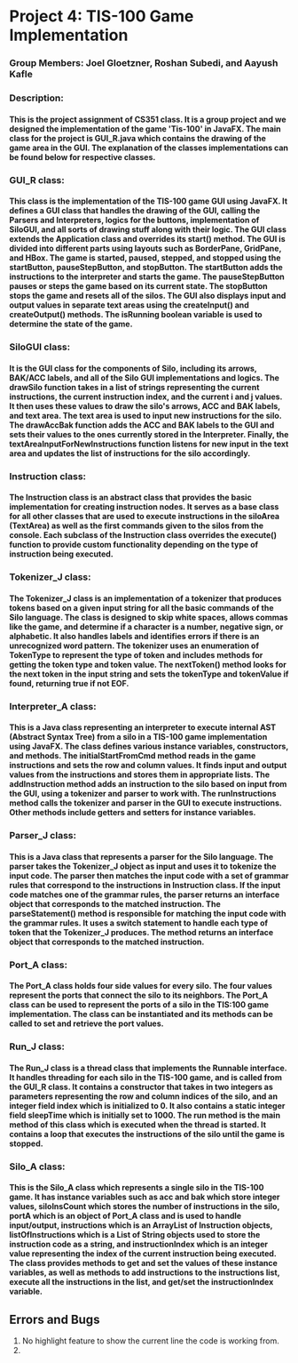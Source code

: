 # Project 4: TIS-100 Game Implementation
### Group Members: Joel Gloetzner, Roshan Subedi, and Aayush Kafle

### Description:
#### This is the project assignment of CS351 class. It is a group project and we designed the implementation of the game 'Tis-100' in JavaFX. The main class for the project is GUI_R.java which contains the drawing of the game area in the GUI. The explanation of the classes implementations can be found below for respective classes.

### GUI_R class:
#### This class is the implementation of the TIS-100 game GUI using JavaFX. It defines a GUI class that handles the drawing of the GUI, calling the Parsers and Interpreters, logics for the buttons, implementation of SiloGUI, and all sorts of drawing stuff along with their logic. The GUI class extends the Application class and overrides its start() method. The GUI is divided into different parts using layouts such as BorderPane, GridPane, and HBox. The game is started, paused, stepped, and stopped using the startButton, pauseStepButton, and stopButton. The startButton adds the instructions to the interpreter and starts the game. The pauseStepButton pauses or steps the game based on its current state. The stopButton stops the game and resets all of the silos. The GUI also displays input and output values in separate text areas using the createInput() and createOutput() methods. The isRunning boolean variable is used to determine the state of the game.

### SiloGUI class:
#### It is the GUI class for the components of Silo, including its arrows, BAK/ACC labels, and all of the Silo GUI implementations and logics. The drawSilo function takes in a list of strings representing the current instructions, the current instruction index, and the current i and j values. It then uses these values to draw the silo's arrows, ACC and BAK labels, and text area. The text area is used to input new instructions for the silo. The drawAccBak function adds the ACC and BAK labels to the GUI and sets their values to the ones currently stored in the Interpreter. Finally, the textAreaInputForNewInstructions function listens for new input in the text area and updates the list of instructions for the silo accordingly.

### Instruction class:
#### The Instruction class is an abstract class that provides the basic implementation for creating instruction nodes. It serves as a base class for all other classes that are used to execute instructions in the siloArea (TextArea) as well as the first commands given to the silos from the console. Each subclass of the Instruction class overrides the execute() function to provide custom functionality depending on the type of instruction being executed.

### Tokenizer_J class:
#### The Tokenizer_J class is an implementation of a tokenizer that produces tokens based on a given input string for all the basic commands of the Silo language. The class is designed to skip white spaces, allows commas like the game, and determine if a character is a number, negative sign, or alphabetic. It also handles labels and identifies errors if there is an unrecognized word pattern. The tokenizer uses an enumeration of TokenType to represent the type of token and includes methods for getting the token type and token value. The nextToken() method looks for the next token in the input string and sets the tokenType and tokenValue if found, returning true if not EOF.

### Interpreter_A class:
#### This is a Java class representing an interpreter to execute internal AST (Abstract Syntax Tree) from a silo in a TIS-100 game implementation using JavaFX. The class defines various instance variables, constructors, and methods. The initialStartFromCmd method reads in the game instructions and sets the row and column values. It finds input and output values from the instructions and stores them in appropriate lists. The addInstruction method adds an instruction to the silo based on input from the GUI, using a tokenizer and parser to work with. The runInstructions method calls the tokenizer and parser in the GUI to execute instructions. Other methods include getters and setters for instance variables.

### Parser_J class:
#### This is a Java class that represents a parser for the Silo language. The parser takes the Tokenizer_J object as input and uses it to tokenize the input code. The parser then matches the input code with a set of grammar rules that correspond to the instructions in Instruction class. If the input code matches one of the grammar rules, the parser returns an interface object that corresponds to the matched instruction. The parseStatement() method is responsible for matching the input code with the grammar rules. It uses a switch statement to handle each type of token that the Tokenizer_J produces. The method returns an interface object that corresponds to the matched instruction.

### Port_A class:
#### The Port_A class holds four side values for every silo. The four values represent the ports that connect the silo to its neighbors. The Port_A class can be used to represent the ports of a silo in the TIS:100 game implementation. The class can be instantiated and its methods can be called to set and retrieve the port values.

### Run_J class:
#### The Run_J class is a thread class that implements the Runnable interface. It handles threading for each silo in the TIS-100 game, and is called from the GUI_R class. It contains a constructor that takes in two integers as parameters representing the row and column indices of the silo, and an integer field index which is initialized to 0. It also contains a static integer field sleepTime which is initially set to 1000. The run method is the main method of this class which is executed when the thread is started. It contains a loop that executes the instructions of the silo until the game is stopped.

### Silo_A class:
#### This is the Silo_A class which represents a single silo in the TIS-100 game. It has instance variables such as acc and bak which store integer values, siloInsCount which stores the number of instructions in the silo, portA which is an object of Port_A class and is used to handle input/output, instructions which is an ArrayList of Instruction objects, listOfInstructions which is a List of String objects used to store the instruction code as a string, and instructionIndex which is an integer value representing the index of the current instruction being executed. The class provides methods to get and set the values of these instance variables, as well as methods to add instructions to the instructions list, execute all the instructions in the list, and get/set the instructionIndex variable.

## Errors and Bugs
1. No highlight feature to show the current line the code is working from.
2. 